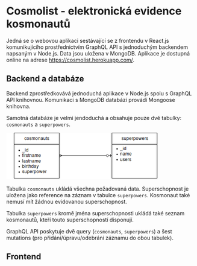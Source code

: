 # Cosmolist - elektronická evidence kosmonautů

Jedná se o webovou aplikaci sestávající se z frontendu v React.js komunikujícího prostřednictvím GraphQL API s jednoduchým backendem napsaným v Node.js. Data jsou uložena v MongoDB.
Aplikace je dostupná online na adrese https://cosmolist.herokuapp.com/.

## Backend a databáze
Backend zprostředkovává jednoduchá aplikace v Node.js spolu s GraphQL API knihovnou. Komunikaci s MongoDB databází provádí Mongoose knihovna.

Samotná databáze je velmi jendoduchá a obsahuje pouze dvě tabulky: `cosmonauts` a `superpowers`. 

![Architektura databáze](img/db.png)

Tabulka `cosmonauts` ukládá všechna požadovaná data. Superschopnost je uložena jako reference na záznam v tabulce `superpowers`. Kosmonaut také nemusí mít žádnou evidovanou superschopnost.

Tabulka `superpowers` kromě jména superschopnosti ukládá také seznam kosmonautů, kteří touto superschopností disponují.

GraphQL API poskytuje dvě query (`cosmonauts`, `superpowers`) a šest mutations (pro přidání/úpravu/odebrání záznamu do obou tabulek).

## Frontend
